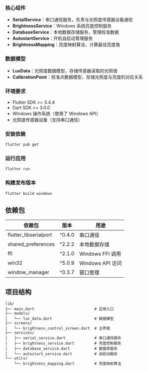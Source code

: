 ### 核心组件

- **SerialService**：串口通信服务，负责与光照度传感器设备通信
- **BrightnessService**：Windows 系统亮度控制服务
- **DatabaseService**：本地数据存储服务，管理校准数据
- **AutostartService**：开机自启动管理服务
- **BrightnessMapping**：亮度映射算法，计算最佳亮度值

### 数据模型

- **LuxData**：光照度数据模型，存储传感器读取的光照值
- **CalibrationPoint**：校准点数据模型，存储光照度与亮度的对应关系

### 环境要求

- Flutter SDK >= 3.4.4
- Dart SDK >= 3.0.0
- Windows 操作系统（使用了 Windows API）
- 光照度传感器设备（支持串口通信）

### 安装依赖

```bash
flutter pub get
```

### 运行应用

```bash
flutter run
```

### 构建发布版本

```bash
flutter build windows
```

## 依赖包

| 依赖包                | 版本   | 用途             |
| --------------------- | ------ | ---------------- |
| flutter_libserialport | ^0.4.0 | 串口通信         |
| shared_preferences    | ^2.2.2 | 本地数据存储     |
| ffi                   | ^2.1.0 | Windows FFI 调用 |
| win32                 | ^5.0.9 | Windows API 访问 |
| window_manager        | ^0.3.7 | 窗口管理         |

## 项目结构

```
lib/
├── main.dart                           # 应用入口
├── models/
│   └── lux_data.dart                   # 数据模型
├── screens/
│   └── brightness_control_screen.dart  # 主界面
├── services/
│   ├── serial_service.dart             # 串口通信服务
│   ├── brightness_service.dart         # 亮度控制服务
│   ├── database_service.dart           # 数据库服务
│   └── autostart_service.dart          # 自启动服务
└── utils/
    └── brightness_mapping.dart         # 亮度映射算法
```
